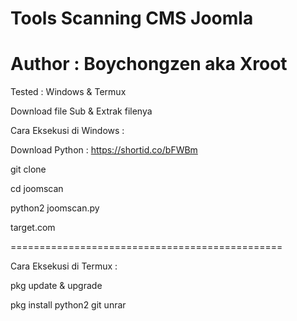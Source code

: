 # Tools Scanning CMS Joomla

# Author : Boychongzen aka Xroot

Tested : Windows & Termux


Download file Sub & Extrak filenya

Cara Eksekusi di Windows :

Download Python : https://shortid.co/bFWBm

git clone 

cd joomscan

python2 joomscan.py

target.com

===============================================

Cara Eksekusi di Termux :

pkg update & upgrade

pkg install python2 git unrar
